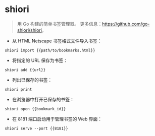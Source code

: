 # shiori

> 用 Go 构建的简单书签管理器。
> 更多信息：<https://github.com/go-shiori/shiori>。

- 从 HTML Netscape 书签格式文件导入书签：

`shiori import {{path/to/bookmarks.html}}`

- 将指定的 URL 保存为书签：

`shiori add {{url}}`

- 列出已保存的书签：

`shiori print`

- 在浏览器中打开已保存的书签：

`shiori open {{bookmark_id}}`

- 在 8181 端口启动用于管理书签的 Web 界面：

`shiori serve --port {{8181}}`